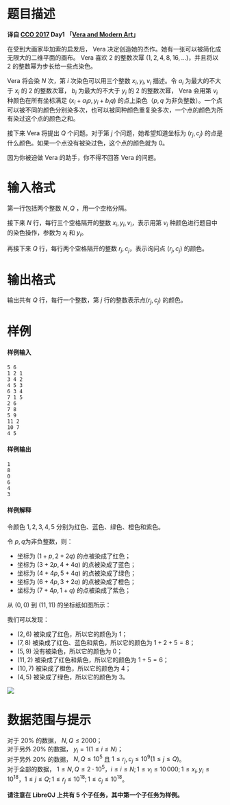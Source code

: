 
# 题目描述

**译自 [CCO 2017](https://cemc.math.uwaterloo.ca/contests/computing/2017/) Day1 「[Vera and Modern Art](https://cemc.math.uwaterloo.ca/contests/computing/2017/stage%202/day1.pdf)」**

在受到大画家毕加索的启发后， Vera 决定创造她的杰作。她有一张可以被简化成无限大的二维平面的画布。 Vera 喜欢 $2$ 的整数次幂 $(1,\, 2,\, 4,\, 8,\, 16,\, \ldots)$，并且将以 $2$ 的整数幂为步长给一些点染色。

Vera 将会染 $N$ 次，第 $i$ 次染色可以用三个整数 $x_i,\, y_i,\, v_i$ 描述。令 $a_i$ 为最大的不大于 $x_i$ 的 $2$ 的整数次幂， $b_i$ 为最大的不大于 $y_i$ 的 $2$ 的整数次幂， Vera 会用第 $v_i$ 种颜色在所有坐标满足 $(x_i + a_ip,\, y_i + b_iq)$ 的点上染色（$p,\, q$ 为非负整数）。一个点可以被不同的颜色分别染多次，也可以被同种颜色重复染多次，一个点的颜色为所有染过这个点的颜色之和。

接下来 Vera 将提出 $Q$ 个问题。对于第 $j$ 个问题，她希望知道坐标为 $(r_j,\, c_j)$ 的点是什么颜色。如果一个点没有被染过色，这个点的颜色就为 $0$。

因为你被迫做 Vera 的助手，你不得不回答 Vera 的问题。


# 输入格式

第一行包括两个整数 $N,\, Q$ ，用一个空格分隔。

接下来 $N$ 行，每行三个空格隔开的整数 $x_i,\, y_i,\, v_i$，表示用第 $v_i$ 种颜色进行题目中的染色操作，参数为 $x_i$ 和 $y_i$。

再接下来 $Q$ 行，每行两个空格隔开的整数 $r_j,\, c_j$，表示询问点 $(r_j,\, c_j)$ 的颜色。

# 输出格式

输出共有 $Q$ 行，每行一个整数，第 $j$ 行的整数表示点$(r_j,\, c_j)$ 的颜色。

# 样例

#### 样例输入

```plain
5 6
1 2 1
3 4 2
4 5 3
6 3 4
7 1 5
2 6
7 8
5 9
11 2
10 7
4 5

```

#### 样例输出

```plain
1
8
0
6
4
3

```

#### 样例解释

令颜色 $1,\, 2,\, 3,\, 4,\, 5$ 分别为红色、蓝色、绿色、橙色和紫色。

令 $p,\, q$为非负整数，则：

 - 坐标为 $(1 + p,\, 2 + 2q)$ 的点被染成了红色；
 - 坐标为 $(3 + 2p,\, 4 + 4q)$ 的点被染成了蓝色；
 - 坐标为 $(4 + 4p,\, 5 + 4q)$ 的点被染成了绿色；
 - 坐标为 $(6 + 4p,\, 3 + 2q)$ 的点被染成了橙色；
 - 坐标为 $(7 + 4p,\, 1 + q)$ 的点被染成了紫色；

从 $(0,\, 0)$ 到 $(11,\, 11)$ 的坐标纸如图所示：

我们可以发现：

 - $(2,\, 6)$ 被染成了红色，所以它的颜色为 $1$；
 - $(7,\, 8)$ 被染成了红色、蓝色和紫色，所以它的颜色为 $1 + 2 + 5 = 8$；
 - $(5,\, 9)$ 没有被染色，所以它的颜色为 $0$；
 - $(11,\, 2)$ 被染成了红色和紫色，所以它的颜色为 $1 + 5 = 6$；
 - $(10,\, 7)$ 被染成了橙色，所以它的颜色为 $4$；
 - $(4,\, 5)$ 被染成了绿色，所以它的颜色为 $3$。

![](/source/loj/2752/img/aHR0cHM6Ly9pLmxvbGkubmV0LzIwMTgvMDgvMDgvNWI2YWY4MDE3NDE4Ni5wbmc=.png)


# 数据范围与提示

对于 $20\%$ 的数据， $N,\, Q\leqslant 2000$；  
对于另外 $20\%$ 的数据， $y_i = 1(1\leqslant i\leqslant N)$；  
对于另外 $20\%$ 的数据， $N,\, Q\leqslant 10^5$ 且 $1\leqslant r_j,\, c_j\leqslant 10^9(1\leqslant j\leqslant Q)$。  
对于全部的数据， $1\leqslant N,\, Q\leqslant 2\cdot 10^5$，$i\leqslant i\leqslant N;\, 1\leqslant v_i\leqslant 10\, 000;\, 1\leqslant x_i,\, y_i\leqslant 10^{18}$，$1\leqslant j\leqslant Q;\, 1\leqslant r_j\leqslant 10^{18};\, 1\leqslant c_j\leqslant 10^{18}$。  

**请注意在 LibreOJ 上共有 $5$ 个子任务，其中第一个子任务为样例。**

